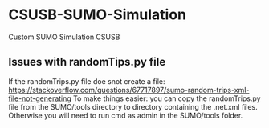 # CSUSB-SUMO-Simulation
Custom SUMO Simulation CSUSB

## Issues with randomTips.py file
If the randomTrips.py file doe snot create a file: https://stackoverflow.com/questions/67717897/sumo-random-trips-xml-file-not-generating
To make things easier: you can copy the randomTrips.py file from the SUMO/tools directory to directory containing the .net.xml files. Otherwise you will need to run cmd as admin in the SUMO/tools folder.
